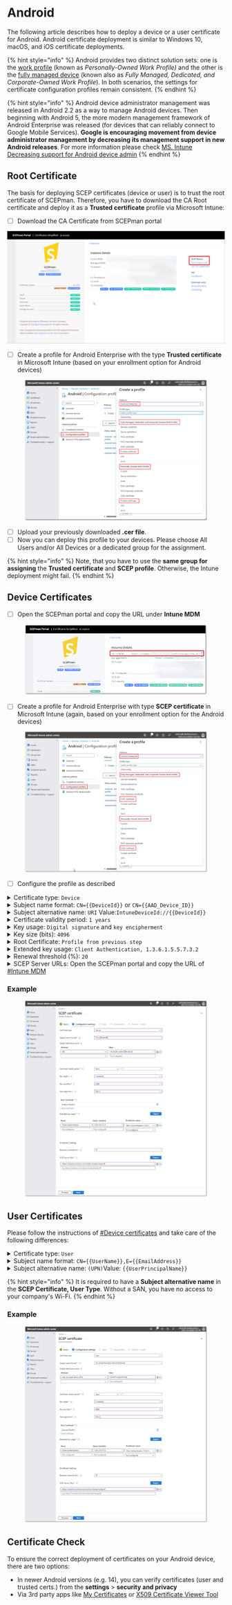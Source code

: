 # Android

The following article describes how to deploy a device or a user certificate for Android. Android certificate deployment is similar to Windows 10, macOS, and iOS certificate deployments.

{% hint style="info" %}
Android provides two distinct solution sets: one is the [work profile](https://developers.google.com/android/work/requirements/work-profile) (known as _Personally-Owned Work Profile)_ and the other is the [fully managed device](https://developers.google.com/android/work/requirements/fully-managed-device) (known also as _Fully Managed, Dedicated, and Corporate-Owned Work Profile_). In both scenarios, the settings for certificate configuration profiles remain consistent.
{% endhint %}

{% hint style="info" %}
Android device administrator management was released in Android 2.2 as a way to manage Android devices. Then beginning with Android 5, the more modern management framework of Android Enterprise was released (for devices that can reliably connect to Google Mobile Services). **Google is encouraging movement from device administrator management by decreasing its management support in new Android releases**. For more information please check [MS. Intune Decreasing support for Android device admin](https://techcommunity.microsoft.com/t5/intune-customer-success/decreasing-support-for-android-device-administrator/ba-p/1441935)
{% endhint %}

## Root Certificate

The basis for deploying SCEP certificates (device or user) is to trust the root certificate of SCEPman. Therefore, you have to download the CA Root certificate and deploy it as a **Trusted certificate** profile via Microsoft Intune:

* [ ] Download the CA Certificate from SCEPman portal

![](<../../.gitbook/assets/image-2 (10).png>)

* [ ] Create a profile for Android Enterprise with the type **Trusted certificate** in Microsoft Intune (based on your enrollment option for Android devices)

<figure><img src="../../.gitbook/assets/2024-01-09 15_24_48-Create a profile.png" alt=""><figcaption></figcaption></figure>

* [ ] Upload your previously downloaded **.cer file**.
* [ ] Now you can deploy this profile to your devices. Please choose All Users and/or All Devices or a dedicated group for the assignment.

{% hint style="info" %}
Note, that you have to use the **same group for assigning** the **Trusted certificate** and **SCEP profile**. Otherwise, the Intune deployment might fail.
{% endhint %}

## Device Certificates

* [ ] Open the SCEPman portal and copy the URL under **Intune MDM**

<figure><img src="../../.gitbook/assets/2024-01-09 15_10_27.png" alt=""><figcaption></figcaption></figure>

* [ ] Create a profile for Android Enterprise with type **SCEP certificate** in Microsoft Intune (again, based on your enrollment option for the Android devices)

<figure><img src="../../.gitbook/assets/2024-01-09 16_09_19-Create a SCEP profile.png" alt=""><figcaption></figcaption></figure>

* [ ] Configure the profile as described

<details>

<summary>Certificate type: <code>Device</code></summary>

In this section, we are setting up a device certificate.

</details>

<details>

<summary>Subject name format: <code>CN={{DeviceId}}</code> or <code>CN={{AAD_Device_ID}}</code></summary>

SCEPman uses the CN field of the subject to identify the device and as a seed for the certificate serial number generation. Microsoft Entra ID (Azure AD) and Intune offer two different IDs:

* \{{DeviceId\}}: This ID is generated and used by Intune **(Recommended).** (Requires SCEPman 2.0 or higher and [#AppConfig:IntuneValidation:DeviceDirectory](../../scepman-configuration/optional/application-settings/intune-validation.md#appconfig-intunevalidation-devicedirectory) to be set to **Intune** or **AADAndIntune**
* \{{AAD\_Device\_ID\}}: This ID is generated and used by Microsoft Entra ID (Azure AD).

You can add other RDNs if needed (e.g.: `CN={{DeviceId}}, O=Contoso, CN={{WiFiMacAddress}}`). Supported variables are listed in the [Microsoft docs](https://learn.microsoft.com/en-us/mem/intune/protect/certificates-profile-scep#create-a-scep-certificate-profile).

</details>

<details>

<summary>Subject alternative name: <code>URI</code> Value:<code>IntuneDeviceId://{{DeviceId}}</code></summary>

The URI field is [recommended by Microsoft](https://techcommunity.microsoft.com/t5/intune-customer-success/new-microsoft-intune-service-for-network-access-control/ba-p/2544696) for NAC solutions to identify the devices based on their Intune Device ID.

Other SAN values like DNS can be added if needed.

</details>

<details>

<summary>Certificate validity period: <code>1 years</code></summary>

The amount of time remaining before the certificate expires. Default is set at one year.

SCEPman caps the certificate validity to the configured maximum in setting [_**AppConfig:ValidityPeriodDays**_](../../scepman-configuration/optional/application-settings/certificates.md#appconfig-validityperioddays), but otherwise uses the validity configured in the request.

</details>

<details>

<summary>Key usage: <code>Digital signature</code> and <code>key encipherment</code></summary>

Please activate both cryptographic actions.

</details>

<details>

<summary>Key size (bits): <code>4096</code></summary>

SCEPman supports 4096 bits.

</details>

<details>

<summary>Root Certificate: <code>Profile from previous step</code></summary>

Please select the Intune profile from \[[#root-certificate](android.md#root-certificate "mention")]\(android.md#root-certificate).

If you are using an [Intermediate CA](../../advanced-configuration/intermediate-certificate.md), you must still select the Trusted certificate profile for Root CA, not the Intermediate CA!

</details>

<details>

<summary>Extended key usage: <code>Client Authentication, 1.3.6.1.5.5.7.3.2</code></summary>

Please choose **Client Authentication (1.3.6.1.5.5.7.3.2)** under **Predefined values**. The other fields will be filled out automatically.

</details>

<details>

<summary>Renewal threshold (%): <code>20</code></summary>

This value defines when the device is allowed to renew its certificate (based on the remaining lifetime of an existing certificate). Please read the note under **Certificate validity period** and select a suitable value that allows the device the renew the certificate over a long period. A value of 20% would allow the device with 1 year valid certificate to start renewal 73 days before expiration.

</details>

<details>

<summary>SCEP Server URLs: Open the SCEPman portal and copy the URL of <a href="android.md#device-certificates">#Intune MDM</a></summary>

**Example**

```
https://scepman.contoso.com/certsrv/mscep/mscep.dll
```

</details>

### **Example**

<figure><img src="../../.gitbook/assets/2024-01-11 11_04_19-SCEP certificate - AndroidEnterpriseDeviceCert.png" alt=""><figcaption></figcaption></figure>

## User Certificates

Please follow the instructions of [#Device certificates](android.md#device-certificates) and take care of the following differences:

<details>

<summary>Certificate type: <code>User</code></summary>

In this section we are setting up a user certificate.

</details>

<details>

<summary>Subject name format: <code>CN={{UserName}},E={{EmailAddress}}</code></summary>

You can define RDNs based on your needs. Supported variables are listed in the [Microsoft docs](https://docs.microsoft.com/en-us/mem/intune/protect/certificates-profile-scep#create-a-scep-certificate-profile). We recommend to include the username (e.g.: janedoe) and email address (e.g.: janedoe@contoso.com) as baseline setting.

</details>

<details>

<summary>Subject alternative name: <code>(UPN)</code>Value: <code>{{UserPrincipalName}}</code></summary>

You **must** add the User principal name as the Subject alternative name. **Add '\{{UserPrincipalName\}}' as Subject Alternative Name of type User principal name (UPN).** This ensures that SCEPman can link certificates to user objects in AAD.

Other SAN values like an Email address can be added if needed.

</details>

{% hint style="info" %}
It is required to have a **Subject alternative name** in the **SCEP Certificate, User Type**. Without a SAN, you have no access to your company's Wi-Fi.
{% endhint %}

### **Example**

<figure><img src="../../.gitbook/assets/2024-01-11 10_59_48-SCEP certificate - AndroidEnterpriseUserCert.png" alt=""><figcaption></figcaption></figure>

## Certificate Check

To ensure the correct deployment of certificates on your Android device, there are two options:

* In newer Android versions (e.g. 14), you can verify certificates (user and trusted certs.) from the **settings** > **security and privacy**
* Via 3rd party apps like [My Certificates](https://play.google.com/store/apps/details?id=com.wesbunton.projects.mycertificates\&hl=en) or [X509 Certificate Viewer Tool](https://play.google.com/store/apps/details?id=com.rdupletlabs.certificateviewer)
